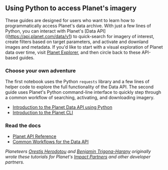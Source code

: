 ## Using Python to access Planet's imagery

These guides are designed for users who want to learn how to programmatically access Planet's data archive. With just a few lines of Python, you can interact with Planet's [Data API]((https://api.planet.com/data/v1) to quick-search for imagery of interest, create filters based on target parameters, and activate and downland images and metadata. If you'd like to start with a visual exploration of Planet data over time, visit [Planet Explorer](https://www.planet.com/explorer/), and then circle back to these API-based guides. 

### Choose your own adventure
The first notebook uses the Python `requests` library and a few lines of helper code to explore the full functionality of the Data API. The second guide uses Planet's Python command-line interface to quickly step through a common workflow of searching, activating, and downloading imagery. 
* [Introduction to the Planet Data API using Python](planet_data_api_introduction.ipynb)
* [Introduction to the Planet CLI](planet_cli_introduction.ipynb)

### Read the docs
* [Planet API Reference](https://www.planet.com/docs/reference/)
* [Common Workflows for the Data API](https://www.planet.com/docs/reference/data-api/common-workflows/)

*Planeteers [Orestis Herodotou](https://github.com/digitaltopo) and [Benjamin Trigona-Harany](https://github.com/bosth) originally wrote these tutorials for Planet's [Impact Partners](https://www.planet.com/markets/impact/) and other developer partners.*
